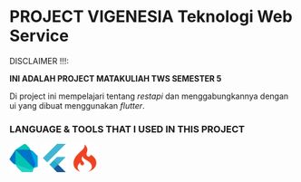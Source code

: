 # PROJECT VIGENESIA Teknologi Web Service

DISCLAIMER !!!:

**INI ADALAH PROJECT MATAKULIAH TWS SEMESTER 5**


Di project ini mempelajari tentang *restapi* dan menggabungkannya dengan ui yang dibuat menggunakan *flutter*.


### LANGUAGE & TOOLS THAT I USED IN THIS PROJECT

<p align="left">
  <img src="https://github.com/devicons/devicon/blob/master/icons/dart/dart-original.svg" alt="DART" width="50" height="50"/> 
  <img src="https://github.com/devicons/devicon/blob/master/icons/flutter/flutter-original.svg" alt="Flutter" width="50" height="50"/>
  <img src="https://github.com/devicons/devicon/blob/master/icons/codeigniter/codeigniter-plain.svg" alt="RestApi" width="50" height="50"/> 
</p>

